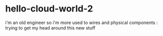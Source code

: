 # hello-cloud-world-2
i'm an old engineer so i'm more used to wires and physical components : trying to get my head around this new stuff

